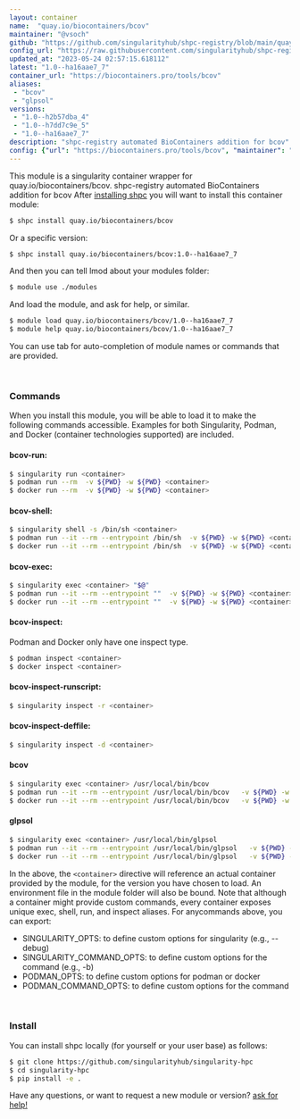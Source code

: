 ```yaml
---
layout: container
name:  "quay.io/biocontainers/bcov"
maintainer: "@vsoch"
github: "https://github.com/singularityhub/shpc-registry/blob/main/quay.io/biocontainers/bcov/container.yaml"
config_url: "https://raw.githubusercontent.com/singularityhub/shpc-registry/main/quay.io/biocontainers/bcov/container.yaml"
updated_at: "2023-05-24 02:57:15.618112"
latest: "1.0--ha16aae7_7"
container_url: "https://biocontainers.pro/tools/bcov"
aliases:
 - "bcov"
 - "glpsol"
versions:
 - "1.0--h2b57dba_4"
 - "1.0--h7dd7c9e_5"
 - "1.0--ha16aae7_7"
description: "shpc-registry automated BioContainers addition for bcov"
config: {"url": "https://biocontainers.pro/tools/bcov", "maintainer": "@vsoch", "description": "shpc-registry automated BioContainers addition for bcov", "latest": {"1.0--ha16aae7_7": "sha256:68318115f2a37afb1b13ba2e835dd2a012cef08644957865fec02b5a346d652b"}, "tags": {"1.0--h2b57dba_4": "sha256:9a011f8c9acd441b220a24866ff94e4c9b601ea060b75c442b05c58a47d971a4", "1.0--h7dd7c9e_5": "sha256:fb024166348604b0f0d3e7ddaa51f2013aaa502309883a55faf101136d3e2747", "1.0--ha16aae7_7": "sha256:68318115f2a37afb1b13ba2e835dd2a012cef08644957865fec02b5a346d652b"}, "docker": "quay.io/biocontainers/bcov", "aliases": {"bcov": "/usr/local/bin/bcov", "glpsol": "/usr/local/bin/glpsol"}}
---
```


This module is a singularity container wrapper for quay.io/biocontainers/bcov.
shpc-registry automated BioContainers addition for bcov
After [installing shpc](#install) you will want to install this container module:


```bash
$ shpc install quay.io/biocontainers/bcov
```

Or a specific version:

```bash
$ shpc install quay.io/biocontainers/bcov:1.0--ha16aae7_7
```

And then you can tell lmod about your modules folder:

```bash
$ module use ./modules
```

And load the module, and ask for help, or similar.

```bash
$ module load quay.io/biocontainers/bcov/1.0--ha16aae7_7
$ module help quay.io/biocontainers/bcov/1.0--ha16aae7_7
```

You can use tab for auto-completion of module names or commands that are provided.

<br>

### Commands

When you install this module, you will be able to load it to make the following commands accessible.
Examples for both Singularity, Podman, and Docker (container technologies supported) are included.

#### bcov-run:

```bash
$ singularity run <container>
$ podman run --rm  -v ${PWD} -w ${PWD} <container>
$ docker run --rm  -v ${PWD} -w ${PWD} <container>
```

#### bcov-shell:

```bash
$ singularity shell -s /bin/sh <container>
$ podman run --it --rm --entrypoint /bin/sh  -v ${PWD} -w ${PWD} <container>
$ docker run --it --rm --entrypoint /bin/sh  -v ${PWD} -w ${PWD} <container>
```

#### bcov-exec:

```bash
$ singularity exec <container> "$@"
$ podman run --it --rm --entrypoint ""  -v ${PWD} -w ${PWD} <container> "$@"
$ docker run --it --rm --entrypoint ""  -v ${PWD} -w ${PWD} <container> "$@"
```

#### bcov-inspect:

Podman and Docker only have one inspect type.

```bash
$ podman inspect <container>
$ docker inspect <container>
```

#### bcov-inspect-runscript:

```bash
$ singularity inspect -r <container>
```

#### bcov-inspect-deffile:

```bash
$ singularity inspect -d <container>
```


#### bcov

```bash
$ singularity exec <container> /usr/local/bin/bcov
$ podman run --it --rm --entrypoint /usr/local/bin/bcov   -v ${PWD} -w ${PWD} <container> -c " $@"
$ docker run --it --rm --entrypoint /usr/local/bin/bcov   -v ${PWD} -w ${PWD} <container> -c " $@"
```


#### glpsol

```bash
$ singularity exec <container> /usr/local/bin/glpsol
$ podman run --it --rm --entrypoint /usr/local/bin/glpsol   -v ${PWD} -w ${PWD} <container> -c " $@"
$ docker run --it --rm --entrypoint /usr/local/bin/glpsol   -v ${PWD} -w ${PWD} <container> -c " $@"
```



In the above, the `<container>` directive will reference an actual container provided
by the module, for the version you have chosen to load. An environment file in the
module folder will also be bound. Note that although a container
might provide custom commands, every container exposes unique exec, shell, run, and
inspect aliases. For anycommands above, you can export:

 - SINGULARITY_OPTS: to define custom options for singularity (e.g., --debug)
 - SINGULARITY_COMMAND_OPTS: to define custom options for the command (e.g., -b)
 - PODMAN_OPTS: to define custom options for podman or docker
 - PODMAN_COMMAND_OPTS: to define custom options for the command

<br>

### Install

You can install shpc locally (for yourself or your user base) as follows:

```bash
$ git clone https://github.com/singularityhub/singularity-hpc
$ cd singularity-hpc
$ pip install -e .
```

Have any questions, or want to request a new module or version? [ask for help!](https://github.com/singularityhub/singularity-hpc/issues)